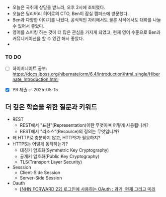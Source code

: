 - 오늘은 국취제 상담을 받느라, 오후 2시에 조퇴했다.
- 오늘은 딜리버리 히어로의 CTO, Ben이 잠실 캠퍼스에 방문했다.
- Ben과 다양한 이야기를 나눴다, 공식적인 자리에서도 물론 사석에서도 대화를 나눌 수 있어서 좋았다.
- 영어를 스피킹 하는 것에 더 많은 관심을 가지게 되었고, 현재 영어 수준으로 Ben과 커뮤니케이션을 할 수 있긴 해서 좋았다.
- 


### TO DO
- [ ] 하이버네이트 공부: https://docs.jboss.org/hibernate/orm/6.4/introduction/html_single/Hibernate_Introduction.html
- [x] PR 제출 ✅ 2025-05-15



## 더 깊은 학습을 위한 질문과 키워드

- REST
    - REST에서 "표현"(Representation)이란 무엇이며 어떻게 사용됩니까?
    - REST에서 "리소스"(Resource)의 정의는 무엇입니까?
- 왜 HTTP로 충분하지 않고, HTTPS가 필요하지?
- HTTPS는 어떻게 동작하는가?
    - 대칭키 암호화(Symmetric Key Cryptography)
    - 공개키 암호화(Public Key Cryptography)
    - TLS(Transport Layer Security)
- Sesssion
    - Client-Side Session
    - Server-Side Session
- Oauth
    - [[NHN FORWARD 22] 로그인에 사용하는 OAuth : 과거, 현재 그리고 미래](https://www.youtube.com/watch?v=DQFv0AxTEgM)